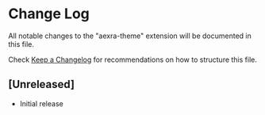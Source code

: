 # Change Log

All notable changes to the "aexra-theme" extension will be documented in this file.

Check [Keep a Changelog](http://keepachangelog.com/) for recommendations on how to structure this file.

## [Unreleased]

- Initial release